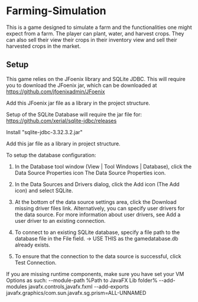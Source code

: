 # Farming-Simulation

This is a game designed to simulate a farm and the functionalities one might expect from a farm.
The player can plant, water, and harvest crops. They can also sell their
view their crops in their inventory view and sell their harvested crops in the market.

## Setup
This game relies on the JFoenix library and SQLite JDBC. This will require you to download
the JFoenix jar, which can be downloaded at https://github.com/jfoenixadmin/JFoenix

Add this JFoenix jar file as a library in the project structure.

Setup of the SQLite Database will require the jar file for: https://github.com/xerial/sqlite-jdbc/releases 

Install "sqlite-jdbc-3.32.3.2.jar"

Add this jar file as a library in project structure.

To setup the database configuration:

1. In the Database tool window (View | Tool Windows | Database), click the Data Source Properties icon The Data Source Properties icon.

2. In the Data Sources and Drivers dialog, click the Add icon (The Add icon) and select SQLite.

4. At the bottom of the data source settings area, click the Download missing driver files link. Alternatively, you can specify user drivers for the data source. For more information about user drivers, see Add a user driver to an existing connection.

5. To connect to an existing SQLite database, specify a file path to the database file in the File field. -> USE THIS as the gamedatabase.db already exists.

6. To ensure that the connection to the data source is successful, click Test Connection.
 
If you are missing runtime components, make sure you have set your VM Options as such: --module-path %Path to JavaFX Lib folder% --add-modules javafx.controls,javafx.fxml --add-exports javafx.graphics/com.sun.javafx.sg.prism=ALL-UNNAMED
